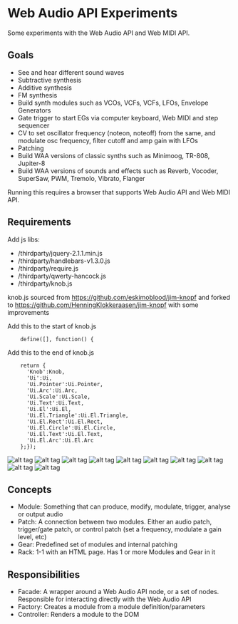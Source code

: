 Web Audio API Experiments
======================

Some experiments with the Web Audio API and Web MIDI API.

Goals
-----

 - See and hear different sound waves
 - Subtractive synthesis
 - Additive synthesis
 - FM synthesis
 - Build synth modules such as VCOs, VCFs, VCFs, LFOs, Envelope Generators
 - Gate trigger to start EGs via computer keyboard, Web MIDI and step sequencer
 - CV to set oscillator frequency (noteon, noteoff) from the same, and modulate osc frequency, filter cutoff and amp gain with LFOs
 - Patching
 - Build WAA versions of classic synths such as Minimoog, TR-808, Jupiter-8
 - Build WAA versions of sounds and effects such as Reverb, Vocoder, SuperSaw, PWM, Tremolo, Vibrato, Flanger

Running this requires a browser that supports Web Audio API and Web MIDI API.

Requirements
------------

Add js libs:

-	/thirdparty/jquery-2.1.1.min.js
-	/thirdparty/handlebars-v1.3.0.js
-	/thirdparty/require.js
-	/thirdparty/qwerty-hancock.js
-	/thirdparty/knob.js 				

knob.js sourced from https://github.com/eskimoblood/jim-knopf
and forked to https://github.com/HenningKlokkeraasen/jim-knopf
with some improvements

Add this to the start of knob.js
        
		define([], function() { 

Add this to the end of knob.js

		return {
		  'Knob':Knob,
		  'Ui':Ui,
		  'Ui.Pointer':Ui.Pointer,
		  'Ui.Arc':Ui.Arc,
		  'Ui.Scale':Ui.Scale,
		  'Ui.Text':Ui.Text,
		  'Ui.El':Ui.El,
		  'Ui.El.Triangle':Ui.El.Triangle,
		  'Ui.El.Rect':Ui.El.Rect,
		  'Ui.El.Circle':Ui.El.Circle,
		  'Ui.El.Text':Ui.El.Text,
		  'Ui.El.Arc':Ui.El.Arc
		};});


![alt tag](https://raw.github.com/HenningKlokkeraasen/WebAudioApiExperiments/develop/img/sine3.png)
![alt tag](https://raw.github.com/HenningKlokkeraasen/WebAudioApiExperiments/develop/img/triangle3.png)
![alt tag](https://raw.github.com/HenningKlokkeraasen/WebAudioApiExperiments/develop/img/sawtooth3.png)
![alt tag](https://raw.github.com/HenningKlokkeraasen/WebAudioApiExperiments/develop/img/sawtooth-inverted3.png)
![alt tag](https://raw.github.com/HenningKlokkeraasen/WebAudioApiExperiments/develop/img/square3.png)
![alt tag](https://raw.github.com/HenningKlokkeraasen/WebAudioApiExperiments/develop/img/adsr3.png)
![alt tag](https://raw.github.com/HenningKlokkeraasen/WebAudioApiExperiments/develop/img/lpf3.png)
![alt tag](https://raw.github.com/HenningKlokkeraasen/WebAudioApiExperiments/develop/img/hpf3.png)
![alt tag](https://raw.github.com/HenningKlokkeraasen/WebAudioApiExperiments/develop/img/amp3.png)
![alt tag](https://raw.github.com/HenningKlokkeraasen/WebAudioApiExperiments/develop/img/mod3.png)


Concepts
--------

 - Module: Something that can produce, modify, modulate, trigger, analyse or output audio
 - Patch: A connection between two modules. Either an audio patch, trigger/gate patch, or control patch (set a frequency, modulate a gain level, etc)
 - Gear: Predefined set of modules and internal patching
 - Rack: 1-1 with an HTML page. Has 1 or more Modules and Gear in it

Responsibilities
----------------
 - Facade: A wrapper around a Web Audio API node, or a set of nodes. Responsible for interacting directly with the Web Audio API
 - Factory: Creates a module from a module definition/parameters
 - Controller: Renders a module to the DOM
